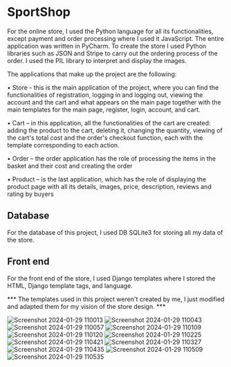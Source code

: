 # SportShop

For the online store, I used the Python language for all its functionalities, except payment and order processing where I used it
JavaScript. The entire application was written in PyCharm. To create the store I used Python libraries such as JSON and Stripe to carry out the ordering process of the order. I used the PIL library to interpret and display the images.


The applications that make up the project are the following:

• Store - this is the main application of the project, where you can find the functionalities of registration, logging in and logging out, viewing the account and the cart and what appears on the main page together with the main templates for the main page, register, login, account, and cart.

• Cart – in this application, all the functionalities of the cart are created: adding the product to the cart, deleting it, changing the quantity, viewing
of the cart's total cost and the order's checkout function, each with the template corresponding to each action.

• Order – the order application has the role of processing the items in the basket and their cost and creating the order

• Product – is the last application, which has the role of displaying the product page with all its details, images, price, description, reviews and rating
by buyers


Database
----------
For the database of this project, I used DB SQLite3 for storing all my data of the store.

Front end
-----------
For the front end of the store, I used Django templates where I stored the HTML, Django template tags, and language.

*** The templates used in this project weren't created by me,  I just modified and adapted them for my vision of the store design. ***

![Screenshot 2024-01-29 110013](https://github.com/ialin77/SportShop/assets/135040997/df221850-f12c-44bf-9684-17d06f867abc)
![Screenshot 2024-01-29 110043](https://github.com/ialin77/SportShop/assets/135040997/f88eb828-2b43-4ae0-bc9a-9dacae0aad58)
![Screenshot 2024-01-29 110057](https://github.com/ialin77/SportShop/assets/135040997/a3fd3004-389e-422c-bf53-3a940ec46c02)
![Screenshot 2024-01-29 110109](https://github.com/ialin77/SportShop/assets/135040997/d21b966f-575d-4900-acec-e309d4736e9a)
![Screenshot 2024-01-29 110120](https://github.com/ialin77/SportShop/assets/135040997/0979c4dc-393a-4834-8849-fc3b1604486f)
![Screenshot 2024-01-29 110225](https://github.com/ialin77/SportShop/assets/135040997/451eda37-6cc1-4c65-aee2-ebdb47b22f31)
![Screenshot 2024-01-29 110421](https://github.com/ialin77/SportShop/assets/135040997/77ccc967-6bb8-43ea-bdd4-36ff22ce6f62)
![Screenshot 2024-01-29 110327](https://github.com/ialin77/SportShop/assets/135040997/cd85b828-602a-497a-b496-dd2392aaad2c)
![Screenshot 2024-01-29 110435](https://github.com/ialin77/SportShop/assets/135040997/b9ef6d2c-a89e-475c-beff-50512f47ed54)
![Screenshot 2024-01-29 110509](https://github.com/ialin77/SportShop/assets/135040997/884663e8-5c8e-42c3-986c-fde8919897d3)
![Screenshot 2024-01-29 110535](https://github.com/ialin77/SportShop/assets/135040997/990949ce-4c96-4eee-bf20-fbd79b9493bc)
